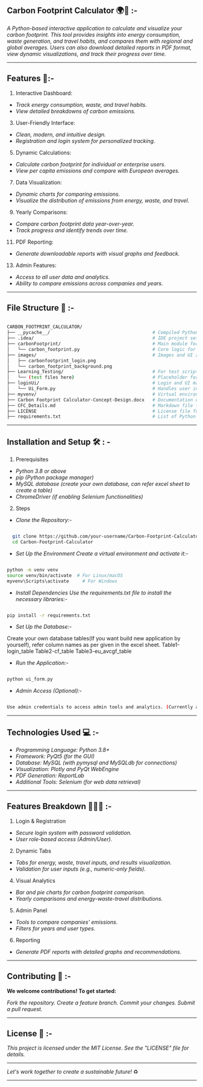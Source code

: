 ## Carbon Footprint Calculator 🌍🌱 :-

*A Python-based interactive application to calculate and visualize your carbon footprint. This tool provides insights into energy consumption, waste generation, and travel habits, and compares them with regional and global averages. Users can also download detailed reports in PDF format, view dynamic visualizations, and track their progress over time.*


----------------------------------------------------------------------------------------------------------------------------

## Features 🌟:- 

1. Interactive Dashboard:
   
- *Track energy consumption, waste, and travel habits.*
- *View detailed breakdowns of carbon emissions.*

3. User-Friendly Interface:
   
- *Clean, modern, and intuitive design.*
- *Registration and login system for personalized tracking.*

5. Dynamic Calculations:
   
- *Calculate carbon footprint for individual or enterprise users.*
- *View per capita emissions and compare with European averages.*

7. Data Visualization:
   
- *Dynamic charts for comparing emissions.*
- *Visualize the distribution of emissions from energy, waste, and travel.*

9. Yearly Comparisons:
    
- *Compare carbon footprint data year-over-year.*
- *Track progress and identify trends over time.*

11. PDF Reporting:
    
- *Generate downloadable reports with visual graphs and feedback.*

13. Admin Features:
    
- *Access to all user data and analytics.*
- *Ability to compare emissions across companies and years.*

  

----------------------------------------------------------------------------------------------------------------------------

## File Structure 📁 :- 

```bash

CARBON_FOOTPRINT_CALCULATOR/
├── __pycache__/                                      # Compiled Python bytecode
├── .idea/                                            # IDE project settings (if using PyCharm or similar)
├── carbonFootprint/                                  # Main module for carbon footprint calculations
│   └── carbon_footprint.py                           # Core logic for calculations and backend processes
├── images/                                           # Images and UI assets
│   ├── carbonfootprint_login.png
│   └── carbon_footprint_background.png
├── Learning_Testing/                                 # For test scripts or learning modules
│   └── (test files here)                             # Placeholder for testing resources
├── loginUi/                                          # Login and UI management
│   └── Ui_Form.py                                    # Handles user interface logic for login/registration
├── myvenv/                                           # Virtual environment for project dependencies
├── Carbon Footprint Calculator-Concept-Design.docx   # Documentation or design notes
├── CFC_Details.md                                    # Markdown file for additional project details
├── LICENSE                                           # License file for the project
├── requirements.txt                                  # List of Python dependencies


```


-----------------------------------------------------------------------------------------------------------------------------

## Installation and Setup 🛠️ : -

1. Prerequisites
   
- *Python 3.8 or above*
- *pip (Python package manager)*
- *MySQL database (create your own database, can refer excel sheet to create a table)*
- *ChromeDriver (if enabling Selenium functionalities)*

2. Steps

- *Clone the Repository:-*

```bash

  git clone https://github.com/your-username/Carbon-Footprint-Calculator.git
  cd Carbon-Footprint-Calculator

```

- *Set Up the Environment Create a virtual environment and activate it:-*

```bash

python -m venv venv
source venv/bin/activate  # For Linux/macOS
myvenv\Scripts\activate     # For Windows

```

- *Install Dependencies Use the requirements.txt file to install the necessary libraries:-*

```bash

pip install -r requirements.txt

```

- *Set Up the Database:-*

Create your own database tables(If you want build new application by yourself), refer column names as per given in the excel sheet. 
Table1-login_table
Table2-cf_table
Table3-eu_avcgf_table 


- *Run the Application:-*

```bash

python ui_form.py

```

- *Admin Access (Optional):-*

```bash

Use admin credentials to access admin tools and analytics. (Currently admin access is restricted to single user_admin) 
```


----------------------------------------------------------------------------------------------------------------------------

## Technologies Used 💻 :-

- *Programming Language: Python 3.8+*
- *Framework: PyQt5 (for the GUI)*
- *Database: MySQL (with pymysql and MySQLdb for connections)*
- *Visualization: Plotly and PyQt WebEngine*
- *PDF Generation: ReportLab*
- *Additional Tools: Selenium (for web data retrieval)*
  

----------------------------------------------------------------------------------------------------------------------------

## Features Breakdown 🚶‍♂️💡 :- 

1. Login & Registration
   
- *Secure login system with password validation.*
- *User role-based access (Admin/User).*

2. Dynamic Tabs

- *Tabs for energy, waste, travel inputs, and results visualization.*
- *Validation for user inputs (e.g., numeric-only fields).*
  
4. Visual Analytics

- *Bar and pie charts for carbon footprint comparison.*
- *Yearly comparisons and energy-waste-travel distributions.*
  
5. Admin Panel

- *Tools to compare companies' emissions.*
- *Filters for years and user types.*

6. Reporting

- *Generate PDF reports with detailed graphs and recommendations.*
  

----------------------------------------------------------------------------------------------------------------------------

## Contributing 🤝 :- 

**We welcome contributions! To get started:**

*Fork the repository.*
*Create a feature branch.*
*Commit your changes.*
*Submit a pull request.*

----------------------------------------------------------------------------------------------------------------------------

## License 📄 :-

*This project is licensed under the MIT License. See the "LICENSE" file for details.*

----------------------------------------------------------------------------------------------------------------------------

*Let's work together to create a sustainable future!* ♻️ 

----------------------------------------------------------------------------------------------------------------------------

